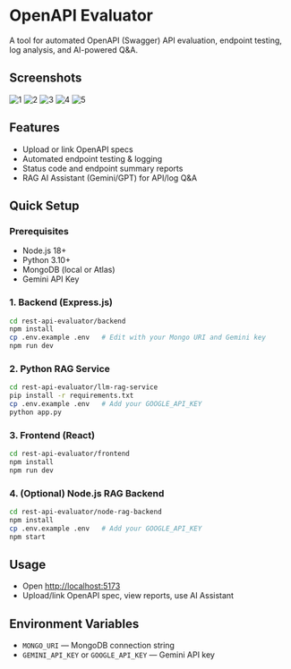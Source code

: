 # OpenAPI Evaluator

A tool for automated OpenAPI (Swagger) API evaluation, endpoint testing, log analysis, and AI-powered Q&A.

## Screenshots
![1](https://github.com/user-attachments/assets/12ad4f42-d526-4e05-9fdc-5abbee592bca)
![2](https://github.com/user-attachments/assets/692a0179-7d3d-48c4-b7c5-2b57ba0fca3a)
![3](https://github.com/user-attachments/assets/4df77de6-b6fe-4f9d-9879-fc80b8848ec7)
![4](https://github.com/user-attachments/assets/2f7c1625-8635-4cbf-87b8-01b49c3f2d70)
![5](https://github.com/user-attachments/assets/4e7173be-8ae8-4080-94bc-efb8f240ca9e)



## Features

- Upload or link OpenAPI specs
- Automated endpoint testing & logging
- Status code and endpoint summary reports
- RAG AI Assistant (Gemini/GPT) for API/log Q&A

## Quick Setup

### Prerequisites

- Node.js 18+
- Python 3.10+
- MongoDB (local or Atlas)
- Gemini API Key

### 1. Backend (Express.js)

```sh
cd rest-api-evaluator/backend
npm install
cp .env.example .env   # Edit with your Mongo URI and Gemini key
npm run dev
```

### 2. Python RAG Service

```sh
cd rest-api-evaluator/llm-rag-service
pip install -r requirements.txt
cp .env.example .env   # Add your GOOGLE_API_KEY
python app.py
```

### 3. Frontend (React)

```sh
cd rest-api-evaluator/frontend
npm install
npm run dev
```

### 4. (Optional) Node.js RAG Backend

```sh
cd rest-api-evaluator/node-rag-backend
npm install
cp .env.example .env   # Add your GOOGLE_API_KEY
npm start
```

## Usage

- Open [http://localhost:5173](http://localhost:5173)
- Upload/link OpenAPI spec, view reports, use AI Assistant

## Environment Variables

- `MONGO_URI` — MongoDB connection string
- `GEMINI_API_KEY` or `GOOGLE_API_KEY` — Gemini API key
